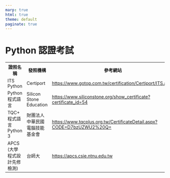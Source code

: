 ```yaml
---
marp: true
html: true
theme: default
paginate: true
---
```

# Python 認證考試

<table style="font-size:14px;">
  <tr>
    <th>證照名稱</th>
    <th>發照機構</th>
    <th>參考網站</th>
  </tr>
  <tr>
    <td>ITS Python</td>
    <td>Certiport</td>
    <td><a href="https://www.gotop.com.tw/certification/Certiport/ITS.aspx">https://www.gotop.com.tw/certification/Certiport/ITS.aspx</a></td>
  </tr>
  <tr>
    <td>Python 程式語言</td>
    <td>Silicon Stone Education</td>
    <td><a href="https://www.siliconstone.org/show_certificate?certificate_id=54">https://www.siliconstone.org/show_certificate?certificate_id=54</a></td>
  </tr>
  <tr>
    <td>TQC+ 程式語言 Python 3</td>
    <td>財團法人中華民國電腦技能基金會</td>
    <td><a href="https://www.tqcplus.org.tw/CertificateDetail.aspx?CODE=D7bzUZWU2%20Q=">https://www.tqcplus.org.tw/CertificateDetail.aspx?CODE=D7bzUZWU2%20Q=</a></td>
  </tr>
  <tr>
    <td>APCS (大學程式設計先修檢測)</td>
    <td>台師大</td>
    <td><a href="https://apcs.csie.ntnu.edu.tw">https://apcs.csie.ntnu.edu.tw</a></td>
  </tr>
</table>
